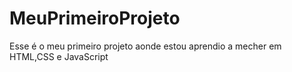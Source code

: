 # MeuPrimeiroProjeto
Esse é o meu primeiro projeto aonde estou aprendio a mecher em HTML,CSS e JavaScript
